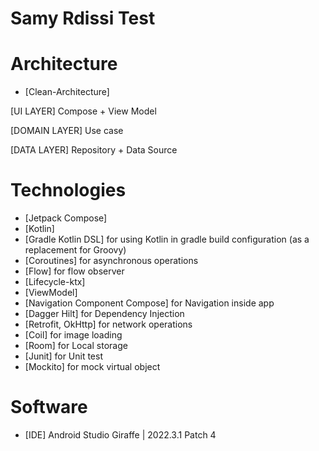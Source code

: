 # Samy Rdissi Test

# Architecture

- [Clean-Architecture]

[UI LAYER]
Compose + View Model

[DOMAIN LAYER]
Use case

[DATA LAYER]
Repository + Data Source

# Technologies

- [Jetpack Compose]
- [Kotlin]
- [Gradle Kotlin DSL] for using Kotlin in gradle build configuration (as a replacement for Groovy)
- [Coroutines] for asynchronous operations
- [Flow] for flow observer
- [Lifecycle-ktx]
- [ViewModel]
- [Navigation Component Compose] for Navigation inside app
- [Dagger Hilt] for Dependency Injection
- [Retrofit, OkHttp] for network operations
- [Coil] for image loading
- [Room] for Local storage
- [Junit] for Unit test
- [Mockito] for mock virtual object

# Software
- [IDE] Android Studio Giraffe | 2022.3.1 Patch 4
